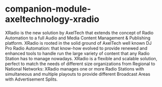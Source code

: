 # companion-module-axeltechnology-xradio

XRadio is the new solution by AxelTech that extends the concept of Radio Automation to a full Audio and Media Content Management & Publishing platform. XRadio is rooted in the solid ground of AxelTech well known DJ Pro Radio Automation: that know-how evolved to provide renewed and enhanced tools to handle run the large variety of content that any Radio Station has to manage nowadays.
XRadio is a flexible and scalable solution, perfect to match the needs of different size organizations from Regional to National Networks: XRadio manages one or more Radio Stations with simultaneous and multiple playouts to provide different Broadcast Areas with Advertisement Splits.
